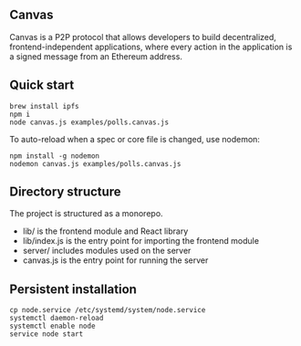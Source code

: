 ## Canvas

Canvas is a P2P protocol that allows developers to build
decentralized, frontend-independent applications, where every action
in the application is a signed message from an Ethereum address.

## Quick start

```
brew install ipfs
npm i
node canvas.js examples/polls.canvas.js
```

To auto-reload when a spec or core file is changed, use nodemon:

```
npm install -g nodemon
nodemon canvas.js examples/polls.canvas.js
```

## Directory structure

The project is structured as a monorepo.

- lib/ is the frontend module and React library
- lib/index.js is the entry point for importing the frontend module
- server/ includes modules used on the server
- canvas.js is the entry point for running the server

## Persistent installation

```
cp node.service /etc/systemd/system/node.service
systemctl daemon-reload
systemctl enable node
service node start
```
